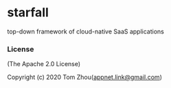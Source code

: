 # starfall
top-down framework of cloud-native SaaS applications


### License

(The Apache 2.0 License)

Copyright (c) 2020 Tom Zhou(appnet.link@gmail.com)
